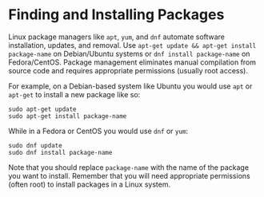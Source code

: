 # Finding and Installing Packages

Linux package managers like `apt`, `yum`, and `dnf` automate software installation, updates, and removal. Use `apt-get update && apt-get install package-name` on Debian/Ubuntu systems or `dnf install package-name` on Fedora/CentOS. Package management eliminates manual compilation from source code and requires appropriate permissions (usually root access).

For example, on a Debian-based system like Ubuntu you would use `apt` or `apt-get` to install a new package like so:

```
sudo apt-get update
sudo apt-get install package-name
```

While in a Fedora or CentOS you would use `dnf` or `yum`:

```
sudo dnf update
sudo dnf install package-name
```

Note that you should replace `package-name` with the name of the package you want to install. Remember that you will need appropriate permissions (often root) to install packages in a Linux system.